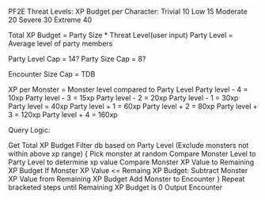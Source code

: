 PF2E Threat Levels:     XP Budget per Character:
Trivial                 10
Low                     15
Moderate                20
Severe                  30
Extreme                 40

Total XP Budget = Party Size * Threat Level(user input)
Party Level = Average level of party members

Party Level Cap = 14?
Party Size Cap = 8?

Encounter Size Cap = TDB

XP per Monster = Monster level compared to Party Level
Party level - 4 = 10xp
Party level - 3 = 15xp
Party level - 2 = 20xp
Party level - 1 = 30xp
Party level     = 40xp
Party level + 1 = 60xp
Party level + 2 = 80xp
Party level + 3 = 120xp
Party level + 4 = 160xp

Query Logic:

Get Total XP Budget
Filter db based on Party Level (Exclude monsters not within above xp range)
 {
    Pick monster at random
    Compare Monster Level to Party Level to determine xp value
    Compare Monster XP Value to Remaining XP Budget
        If Monster XP Value <= Remaing XP Budget:
            Subtract Monster XP Value from Remaining XP Budget
            Add Monster to Encounter
 }
 Repeat bracketed steps until Remaining XP Budget is 0
 Output Encounter
